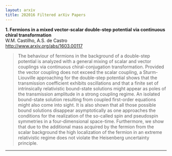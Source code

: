 ```yaml
---
layout: arxiv
title: 202016 Filtered arXiv Papers
---
```


**1.    Fermions in a mixed vector-scalar double-step potential via continuous chiral transformation**  
W.M. Castilho, A.S. de Castro  
http://www.arxiv.org/abs/1603.00117  
<blockquote>
<p>
The behaviour of fermions in the background of a double-step potential is analyzed with a general mixing of scalar and vector couplings via continuous chiral-conjugation transformation. Provided the vector coupling does not exceed the scalar coupling, a Sturm-Liouville approaching for the double-step potential shows that the transmission coefficient exhibits oscillations and that a finite set of intrinsically relativistic bound-state solutions might appear as poles of the transmission amplitude in a strong coupling regime. An isolated bound-state solution resulting from coupled first-order equations might also come into sight. It is also shown that all those possible bound solutions disappear asymptotically as one approaches the conditions for the realization of the so-called spin and pseudospin symmetries in a four-dimensional space-time. Furthermore, we show that due to the additional mass acquired by the fermion from the scalar background the high localization of the fermion in an extreme relativistic regime does not violate the Heisenberg uncertainty principle.
</p>
</blockquote>

------

